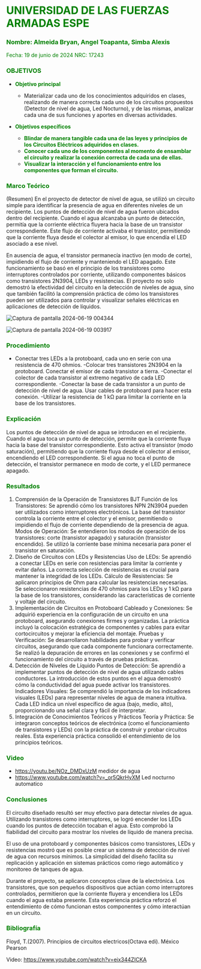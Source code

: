# <span style="color:green">UNIVERSIDAD DE LAS FUERZAS ARMADAS ESPE</span>

### <span style="color:green">Nombre: Almeida Bryan, Angel Toapanta, Simba Alexis</span>
<span style="color:green">Fecha: 19 de junio de 2024</span>
<span style="color:green">NRC: 17243</span>

<justify>

### <span style="color:green">OBJETIVOS</span>

- **<span style="color:green">Objetivo principal</span>**
  - Materializar cada uno de los conocimientos adquiridos en clases, realizando de manera correcta cada uno de los circuitos propuestos (Detector de nivel de agua, Led Nocturno), y de las mismas, analizar cada una de sus funciones y aportes en diversas actividades.

- **<span style="color:green">Objetivos específicos</span>**
  - **<span style="color:green">Blindar de manera tangible cada una de las leyes y principios de los Circuitos Eléctricos adquiridos en clases.</span>**
  - **<span style="color:green">Conocer cada uno de los componentes al momento de ensamblar el circuito y realizar la conexión correcta de cada una de ellas.</span>**
  - **<span style="color:green">Visualizar la interacción y el funcionamiento entre los componentes que forman el circuito.</span>**

### <span style="color:green">Marco Teórico</span>
(Resumen)
En el proyecto de detector de nivel de agua, se utilizó un circuito simple para identificar la presencia de agua en diferentes niveles de un recipiente. Los puntos de detección de nivel de agua fueron ubicados dentro del recipiente. Cuando el agua alcanzaba un punto de detección, permitía que la corriente eléctrica fluyera hacia la base de un transistor correspondiente. Este flujo de corriente activaba el transistor, permitiendo que la corriente fluya desde el colector al emisor, lo que encendía el LED asociado a ese nivel.

En ausencia de agua, el transistor permanecía inactivo (en modo de corte), impidiendo el flujo de corriente y manteniendo el LED apagado. Este funcionamiento se basó en el principio de los transistores como interruptores controlados por corriente, utilizando componentes básicos como transistores 2N3904, LEDs y resistencias. El proyecto no solo demostró la efectividad del circuito en la detección de niveles de agua, sino que también facilitó la comprensión práctica de cómo los transistores pueden ser utilizados para controlar y visualizar señales eléctricas en aplicaciones de detección de líquidos.

![Captura de pantalla 2024-06-19 004344](https://github.com/bryal14/Fund.Circuitos-Electricos/assets/150269328/225f66d1-5ff4-42b9-a0b2-05666ec7ec07)

![Captura de pantalla 2024-06-19 003917](https://github.com/bryal14/Fund.Circuitos-Electricos/assets/150269328/fbe41800-2ba5-4381-a974-e1e7313deb3b)


### <span style="color:green">Procedimiento</span>
- Conectar tres LEDs a la protoboard, cada uno en serie con una resistencia de 470 ohmios.
-Colocar tres transistores 2N3904 en la protoboard. Conectar el emisor de cada transistor a tierra.
-Conectar el colector de cada transistor al extremo negativo de cada LED correspondiente.
-Conectar la base de cada transistor a un punto de detección de nivel de agua. Usar cables de protoboard para hacer esta conexión.
-Utilizar la resistencia de 1 kΩ para limitar la corriente en la base de los transistores.
### <span style="color:green">Explicación</span>
Los puntos de detección de nivel de agua se introducen en el recipiente. Cuando el agua toca un punto de detección, permite que la corriente fluya hacia la base del transistor correspondiente. Esto activa el transistor (modo saturación), permitiendo que la corriente fluya desde el colector al emisor, encendiendo el LED correspondiente.
Si el agua no toca el punto de detección, el transistor permanece en modo de corte, y el LED permanece apagado.

### <span style="color:green">Resultados</span>
1. Comprensión de la Operación de Transistores BJT
Función de los Transistores: Se aprendió cómo los transistores NPN 2N3904 pueden ser utilizados como interruptores electrónicos. La base del transistor controla la corriente entre el colector y el emisor, permitiendo o impidiendo el flujo de corriente dependiendo de la presencia de agua.
Modos de Operación: Se entendieron los modos de operación de los transistores: corte (transistor apagado) y saturación (transistor encendido). Se utilizó la corriente base mínima necesaria para poner el transistor en saturación.
2. Diseño de Circuitos con LEDs y Resistencias
Uso de LEDs: Se aprendió a conectar LEDs en serie con resistencias para limitar la corriente y evitar daños. La correcta selección de resistencias es crucial para mantener la integridad de los LEDs.
Cálculo de Resistencias: Se aplicaron principios de Ohm para calcular las resistencias necesarias. Se seleccionaron resistencias de 470 ohmios para los LEDs y 1 kΩ para la base de los transistores, considerando las características de corriente y voltaje del circuito.
3. Implementación de Circuitos en Protoboard
Cableado y Conexiones: Se adquirió experiencia en la configuración de un circuito en una protoboard, asegurando conexiones firmes y organizadas. La práctica incluyó la colocación estratégica de componentes y cables para evitar cortocircuitos y mejorar la eficiencia del montaje.
Pruebas y Verificación: Se desarrollaron habilidades para probar y verificar circuitos, asegurando que cada componente funcionara correctamente. Se realizó la depuración de errores en las conexiones y se confirmó el funcionamiento del circuito a través de pruebas prácticas.
4. Detección de Niveles de Líquido
Puntos de Detección: Se aprendió a implementar puntos de detección de nivel de agua utilizando cables conductores. La introducción de estos puntos en el agua demostró cómo la conductividad del agua puede activar los transistores.
Indicadores Visuales: Se comprendió la importancia de los indicadores visuales (LEDs) para representar niveles de agua de manera intuitiva. Cada LED indica un nivel específico de agua (bajo, medio, alto), proporcionando una señal clara y fácil de interpretar.
5. Integración de Conocimientos Teóricos y Prácticos
Teoría y Práctica: Se integraron conceptos teóricos de electrónica (como el funcionamiento de transistores y LEDs) con la práctica de construir y probar circuitos reales. Esta experiencia práctica consolidó el entendimiento de los principios teóricos.
### <span style="color:green">Video</span>
* https://youtu.be/NOz_DMDxUzM       medidor de agua
* https://www.youtube.com/watch?v=_or5QkrHyXM   Led nocturno automatico

  
### <span style="color:green">Conclusiones</span>
El circuito diseñado resultó ser muy efectivo para detectar niveles de agua. Utilizando transistores como interruptores, se logró encender los LEDs cuando los puntos de detección tocaban el agua. Esto comprobó la fiabilidad del circuito para mostrar los niveles de líquido de manera precisa.

El uso de una protoboard y componentes básicos como transistores, LEDs y resistencias mostró que es posible crear un sistema de detección de nivel de agua con recursos mínimos. La simplicidad del diseño facilita su replicación y aplicación en sistemas prácticos como riego automático y monitoreo de tanques de agua.

Durante el proyecto, se aplicaron conceptos clave de la electrónica. Los transistores, que son pequeños dispositivos que actúan como interruptores controlados, permitieron que la corriente fluyera y encendiera los LEDs cuando el agua estaba presente. Esta experiencia práctica reforzó el entendimiento de cómo funcionan estos componentes y cómo interactúan en un circuito.

### <span style="color:green">Bibliografía</span>

</justify>

Floyd, T.(2007). Principios de circuitos electricos(Octava edi). México Pearson

Video: https://www.youtube.com/watch?v=eix344ZICKA


</justify>
